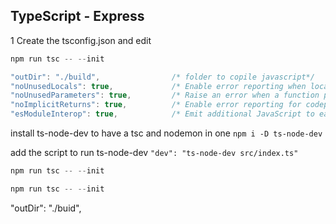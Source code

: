 ## TypeScript - Express

1 Create the tsconfig.json and edit

```TypeScript
npm run tsc -- --init
```

```TypeScript
"outDir": "./build",                /* folder to copile javascript*/
"noUnusedLocals": true,             /* Enable error reporting when local variables aren't read. */
"noUnusedParameters": true,         /* Raise an error when a function parameter isn't read. */
"noImplicitReturns": true,          /* Enable error reporting for codepaths that do not explicitly return in a function. */
"esModuleInterop": true,            /* Emit additional JavaScript to ease support for importing CommonJS modules. This enables 'allowSyntheticDefaultImports' for type compatibility. */
```

install ts-node-dev to have a tsc and nodemon in one `npm i -D ts-node-dev`

add the script to run ts-node-dev `"dev": "ts-node-dev src/index.ts"`

```TypeScript
npm run tsc -- --init
```

```TypeScript
npm run tsc -- --init
```

"outDir": "./buid",
